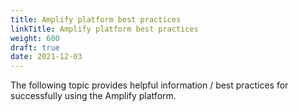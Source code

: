 ```yaml
---
title: Amplify platform best practices
linkTitle: Amplify platform best practices
weight: 600
draft: true
date: 2021-12-03
---
```


The following topic provides helpful information / best practices for successfully using the Amplify platform.
